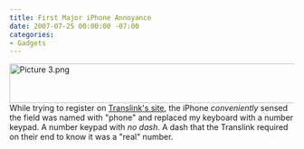 ```yaml
---
title: First Major iPhone Annoyance
date: 2007-07-25 00:00:00 -07:00
categories:
- Gadgets
---
```


<p><img src="http://notes.torrez.org/images/Picture 3.png" border="0" height="70" width="529" alt="Picture 3.png"  />
While trying to register on <a href="https://www.translink.org/getTranslinkOrderCardSubmitCardDetails.do">Translink's site</a>, the iPhone <em>conveniently</em> sensed the field was named with "phone" and replaced my keyboard with a number keypad. A number keypad with <em>no dash</em>. A dash that the Translink required on their end to know it was a "real" number.</p>

